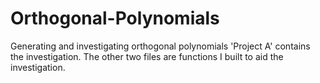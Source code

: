 # Orthogonal-Polynomials
Generating and investigating orthogonal polynomials
'Project A' contains the investigation. The other two files are functions I built to aid the investigation.
